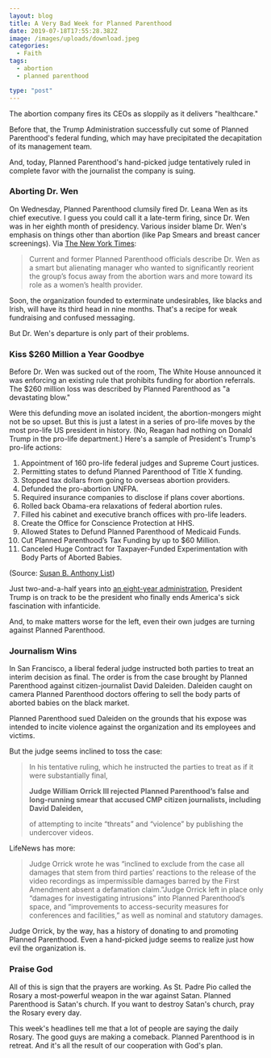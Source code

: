 ```yaml
---
layout: blog
title: A Very Bad Week for Planned Parenthood
date: 2019-07-18T17:55:28.382Z
image: /images/uploads/download.jpeg
categories:
  - Faith
tags:
  - abortion
  - planned parenthood

type: "post"
---
```

The abortion company fires its CEOs as sloppily as it delivers "healthcare." 

Before that, the Trump Administration successfully cut some of Planned Parenthood's federal funding, which may have precipitated the decapitation of its management team. 

And, today, Planned Parenthood's hand-picked judge tentatively ruled in complete favor with the journalist the company is suing. 

### Aborting Dr. Wen

On Wednesday, Planned Parenthood clumsily fired Dr. Leana Wen as its chief executive. I guess you could call it a late-term firing, since Dr. Wen was in her eighth month of presidency. Various insider blame Dr. Wen's emphasis on things other than abortion (like Pap Smears and breast cancer screenings). Via [The New York Times](https://www.nytimes.com/2019/07/17/us/politics/planned-parenthood-wen.html):

> Current and former Planned Parenthood officials describe Dr. Wen as a smart but alienating manager who wanted to significantly reorient the group’s focus away from the abortion wars and more toward its role as a women’s health provider.

Soon, the organization founded to exterminate undesirables, like blacks and Irish, will have its third head in nine months. That's a recipe for weak fundraising and confused messaging.

But Dr. Wen's departure is only part of their problems.

### Kiss $260 Million a Year Goodbye

Before Dr. Wen was sucked out of the room, The White House announced it was enforcing an existing rule that prohibits funding for abortion referrals. The $260 million loss was described by Planned Parenthood as "a devastating blow."

Were this defunding move an isolated incident, the abortion-mongers might not be so upset. But this is just a latest in a series of pro-life moves by the most pro-life US president in history. (No, Reagan had nothing on Donald Trump in the pro-life department.) Here's a sample of President's Trump's pro-life actions:

1. Appointment of 160 pro-life federal judges and Supreme Court justices.
2. Permitting states to defund Planned Parenthood of Title X funding.
3. Stopped tax dollars from going to overseas abortion providers.
4. Defunded the pro-abortion UNFPA.
5. Required insurance companies to disclose if plans cover abortions.
6. Rolled back Obama-era relaxations of federal abortion rules.
7. Filled his cabinet and executive branch offices with pro-life leaders.
8. Create the Office for Conscience Protection at HHS.
9. Allowed States to Defund Planned Parenthood of Medicaid Funds.
10. Cut Planned Parenthood’s Tax Funding by up to $60 Million.
11. Canceled Huge Contract for Taxpayer-Funded Experimentation with Body Parts of Aborted Babies.

(Source: [Susan B. Anthony List](https://www.sba-list.org/trump-pro-life-wins))

Just two-and-a-half years into [an eight-year administration](https://www.hennessysview.com/posts/2019/2019-07-17-yes-president-trump-will-win-re-election/), President Trump is on track to be the president who finally ends America's sick fascination with infanticide.

And, to make matters worse for the left, even their own judges are turning against Planned Parenthood.

### Journalism Wins

In San Francisco, a liberal federal judge instructed both parties to treat an interim decision as final. The order is from the case brought by Planned Parenthood against citizen-journalist David Daleiden. Daleiden caught on camera Planned Parenthood doctors offering to sell the body parts of aborted babies on the black market. 

Planned Parenthood sued Daleiden on the grounds that his expose was intended to incite violence against the organization and its employees and victims. 

But the judge seems inclined to toss the case:

> In his tentative ruling, which he instructed the parties to treat as if it were substantially final, 
>
> **Judge William Orrick III rejected Planned Parenthood’s false and long-running smear that accused CMP citizen journalists, including David Daleiden,**
>
>  of attempting to incite “threats” and “violence” by publishing the undercover videos.

LifeNews has more:

> Judge Orrick wrote he was “inclined to exclude from the case all damages that stem from third parties’ reactions to the release of the video recordings as impermissible damages barred by the First Amendment absent a defamation claim.”Judge Orrick left in place only “damages for investigating intrusions” into Planned Parenthood’s space, and “improvements to access-security measures for conferences and facilities,” as well as nominal and statutory damages.

Judge Orrick, by the way, has a history of donating to and promoting Planned Parenthood. Even a hand-picked judge seems to realize just how evil the organization is.

### Praise God

All of this is sign that the prayers are working. As St. Padre Pio called the Rosary a most-powerful weapon in the war against Satan. Planned Parenthood is Satan's church. If you want to destroy Satan's church, pray the Rosary every day. 

This week's headlines tell me that a lot of people are saying the daily Rosary. The good guys are making a comeback. Planned Parenthood is in retreat. And it's all the result of our cooperation with God's plan.
